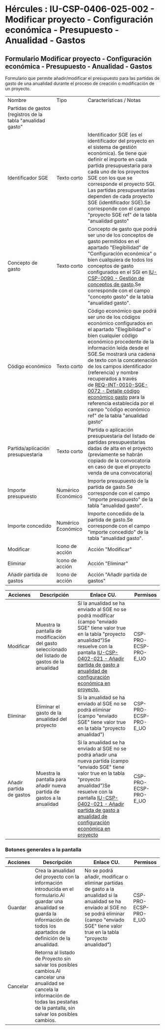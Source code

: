 # Hércules : IU\-CSP\-0406\-025\-002 \- Modificar proyecto \- Configuración económica \- Presupuesto \- Anualidad \- Gastos



## Formulario Modificar proyecto \- Configuración económica \- Presupuesto \- Anualidad \- Gastos

Formulario que permite añadir/modificar el presupuesto para las partidas de gasto de una anualidad durante el proceso de creación o modificación de un proyecto.



|  | | |
| --- | --- | --- |
| Nombre | Tipo | Características / Notas |
| Partidas de gastos (registros de la tabla "anualidad gasto" | | |
| Identificador SGE | Texto corto | Identificador SGE (es el identificador del proyecto en el sistema de gestión económica). Se tiene que definir el importe en cada partida presupuestaria para cada uno de los proyectos SGE con los que se corresponde el proyecto SGI. Las partidas presupuestarias dependen de cada proyecto SGE (identificador SGE).Se corresponde con el campo "proyecto SGE ref" de la tabla "anualidad gasto" |
| Concepto de gasto | Texto corto | Concepto de gasto que podrá ser uno de los conceptos de gasto permitidos en el apartado "Elegibilidad" de "Configuración económica" o bien cualquiera de todos los conceptos de gasto configurados en el SGI en [IU\-CSP\-0090 \- Gestión de conceptos de gasto](/hercules/sgi-sistema-de-gestion-de-investigacion/requisitos-y-analisis-funcional/analisis-funcional-sgi-hercules/csp-modulo-de-convocatorias-ayudas-solicitudes-proyectos-y-contratos-y-grupos-de-investigacion/csp-interfaz-de-usuario/iu-csp-0090-gestion-de-conceptos-de-gasto/index.md "/hercules/sgi-sistema-de-gestion-de-investigacion/requisitos-y-analisis-funcional/analisis-funcional-sgi-hercules/csp-modulo-de-convocatorias-ayudas-solicitudes-proyectos-y-contratos-y-grupos-de-investigacion/csp-interfaz-de-usuario/iu-csp-0090-gestion-de-conceptos-de-gasto/index.md").Se corresponde con el campo "concepto gasto" de la tabla "anualidad gasto". |
| Código económico | Texto corto | Código económico que podrá ser uno de los códigos económico configurados en el apartado "Elegibilidad" o bien cualquier código económico procedente de la información leída desde el SGE.Se mostrará una cadena de texto con la concatenación de los campos identificador (referencia) y nombre recuperados a través de [REQ\-INT\-0010\-SGE\-0072 \- Detalle código económico gasto](/hercules/sgi-sistema-de-gestion-de-investigacion/requisitos-y-analisis-funcional/analisis-funcional-sgi-hercules/gen-aspectos-generales/int-requisitos-de-integracion/req-int-0010-sge-integracion-con-sistema-de-gestion-economica/req-int-0010-sge-0072-detalle-codigo-economico-gasto.md "/hercules/sgi-sistema-de-gestion-de-investigacion/requisitos-y-analisis-funcional/analisis-funcional-sgi-hercules/gen-aspectos-generales/int-requisitos-de-integracion/req-int-0010-sge-integracion-con-sistema-de-gestion-economica/req-int-0010-sge-0072-detalle-codigo-economico-gasto.md") para la referencia establecida por el campo "código económico ref" de la tabla "anualidad gasto" |
| Partida/aplicación presupuestaria | Texto corto | Partida o aplicación presupuestaria del listado de partidas presupuestarias dadas de alta en el proyecto (previamente se habrán copiado de la convocatoria en caso de que el proyecto venda de una convocatoria) |
| Importe presupuesto | Numérico Económico | Importe presupuesto de la partida de gasto.Se corresponde con el campo "importe presupuesto" de la tabla "anualidad gasto". |
| Importe concedido | Numérico Económico | Importe concedido de la partida de gasto.Se corresponde con el campo "importe concedido" de la tabla "anualidad gasto". |
| Modificar | Icono de acción | Acción "Modificar" |
| Eliminar | Icono de acción | Acción "Eliminar" |
| Añadir partida de gastos | Icono de acción | Acción "Añadir partida de gastos" |



| Acciones | Descripción | Enlace CU. | Permisos |
| --- | --- | --- | --- |
| Modificar | Muestra la pantalla de modificación del gasto seleccionado del listado de gastos de la anualidad | Si la anualidad se ha enviado al SGE no se podrá modificar (campo "enviado SGE" tiene valor true en la tabla "proyecto anualidad")Se resuelve con la pantalla [IU\-CSP\-0402\-021 \- Añadir partida de gasto a anualidad de configuración económica en proyecto.](/hercules/sgi-sistema-de-gestion-de-investigacion/requisitos-y-analisis-funcional/analisis-funcional-sgi-hercules/csp-modulo-de-convocatorias-ayudas-solicitudes-proyectos-y-contratos-y-grupos-de-investigacion/csp-interfaz-de-usuario/iu-csp-0400-gestion-de-proyectos/iu-csp-0402-021-anadir-partida-de-gasto-a-anualidad.md "/hercules/sgi-sistema-de-gestion-de-investigacion/requisitos-y-analisis-funcional/analisis-funcional-sgi-hercules/csp-modulo-de-convocatorias-ayudas-solicitudes-proyectos-y-contratos-y-grupos-de-investigacion/csp-interfaz-de-usuario/iu-csp-0400-gestion-de-proyectos/iu-csp-0402-021-anadir-partida-de-gasto-a-anualidad.md") | CSP\-PRO\-ECSP\-PRO\-E\_UO |
| Eliminar | Eliminar el gasto de la anualidad del proyecto | Si la anualidad se ha enviado al SGE no se podrá eliminar (campo "enviado SGE" tiene valor true en la tabla "proyecto anualidad") | CSP\-PRO\-ECSP\-PRO\-E\_UO |
| Añadir partida de gastos | Muestra la pantalla para añadir nueva partida de gastos a la anualidad | Si la anualidad se ha enviado al SGE no se podrá añadir una nueva partida (campo "enviado SGE" tiene valor true en la tabla "proyecto anualidad")Se resuelve con la pantalla [IU\-CSP\-0402\-021 \- Añadir partida de gasto a anualidad de configuración económica en proyecto](/hercules/sgi-sistema-de-gestion-de-investigacion/requisitos-y-analisis-funcional/analisis-funcional-sgi-hercules/csp-modulo-de-convocatorias-ayudas-solicitudes-proyectos-y-contratos-y-grupos-de-investigacion/csp-interfaz-de-usuario/iu-csp-0400-gestion-de-proyectos/iu-csp-0402-021-anadir-partida-de-gasto-a-anualidad.md "/hercules/sgi-sistema-de-gestion-de-investigacion/requisitos-y-analisis-funcional/analisis-funcional-sgi-hercules/csp-modulo-de-convocatorias-ayudas-solicitudes-proyectos-y-contratos-y-grupos-de-investigacion/csp-interfaz-de-usuario/iu-csp-0400-gestion-de-proyectos/iu-csp-0402-021-anadir-partida-de-gasto-a-anualidad.md") | CSP\-PRO\-ECSP\-PRO\-E\_UO |

### Botones generales a la pantalla



| Acciones | Descripción | Enlace CU. | Permisos |
| --- | --- | --- | --- |
| Guardar | Crea la anualidad del proyecto con la información introducida en el formulario.Al guardar una anualidad se guarda la información de todos los apartados de definición de la anualidad. | No se podrá añadir, modificar o eliminar partidas de gasto a la anualidad si la anualidad se ha enviado al SGE no se podrá eliminar (campo "enviado SGE" tiene valor true en la tabla "proyecto anualidad") | CSP\-PRO\-ECSP\-PRO\-E\_UO |
| Cancelar | Retorna al listado de Proyecto sin salvar los posibles cambios.Al cancelar una anualidad se cancela la información de todas las pestañas de la pantalla, sin salvar los posibles cambios. |  |  |




